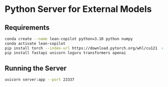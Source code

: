Python Server for External Models
=================================

## Requirements

```bash
conda create --name lean-copilot python=3.10 python numpy
conda activate lean-copilot
pip install torch --index-url https://download.pytorch.org/whl/cu121  # Depending on whether you have CUDA and the CUDA version; see https://pytorch.org/.
pip install fastapi unicorn loguru transformers openai
```


## Running the Server

```bash
uvicorn server:app --port 23337
```